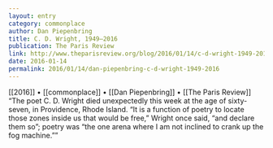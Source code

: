```yaml
---
layout: entry
category: commonplace
author: Dan Piepenbring
title: C. D. Wright, 1949–2016
publication: The Paris Review
link: http://www.theparisreview.org/blog/2016/01/14/c-d-wright-1949-2016/
date: 2016-01-14
permalink: 2016/01/14/dan-piepenbring-c-d-wright-1949-2016
---
```


[[2016]] • [[commonplace]] • [[Dan Piepenbring]] • [[The Paris Review]]
 
“The poet C. D. Wright died unexpectedly this week at the age of sixty-seven, in Providence, Rhode Island. “It is a function of poetry to locate those zones inside us that would be free,” Wright once said, “and declare them so”; poetry was “the one arena where I am not inclined to crank up the fog machine.””